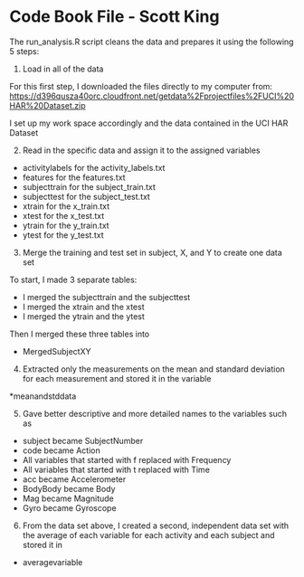 # Code Book File - Scott King

The run_analysis.R script cleans the data and prepares it using the following 5 steps:

1. Load in all of the data

For this first step, I downloaded the files directly to my computer from:
https://d396qusza40orc.cloudfront.net/getdata%2Fprojectfiles%2FUCI%20HAR%20Dataset.zip

I set up my work space accordingly and the data contained in the UCI HAR Dataset

2. Read in the specific data and assign it to the assigned variables

* activitylabels for the activity_labels.txt
* features for the features.txt
* subjecttrain for the subject_train.txt
* subjecttest for the subject_test.txt
* xtrain for the x_train.txt
* xtest for the x_test.txt
* ytrain for the y_train.txt
* ytest for the y_test.txt

3. Merge the training and test set in subject, X, and Y to create one data set

To start, I made 3 separate tables:

* I merged the subjecttrain and the subjecttest
* I merged the xtrain and the xtest
* I merged the ytrain and the ytest

Then I merged these three tables into 

* MergedSubjectXY

4.  Extracted only the measurements on the mean and standard deviation for each measurement and stored it in the variable 

*meanandstddata

5. Gave better descriptive and more detailed names to the variables such as

* subject became SubjectNumber
* code became Action
* All variables that started with f replaced with Frequency
* All variables that started with t replaced with Time
* acc became Accelerometer
* BodyBody became Body
* Mag became Magnitude
* Gyro became Gyroscope

6. From the data set above, I created a second, independent data set with the average of each variable for each activity and each subject and stored it in

* averagevariable
